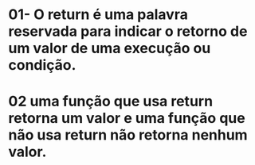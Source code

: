 # 01- O return é uma palavra reservada para indicar o retorno de um valor  de uma execução ou condição.
# 02 uma função que usa return retorna um valor e uma função que não usa return não retorna nenhum valor. 
